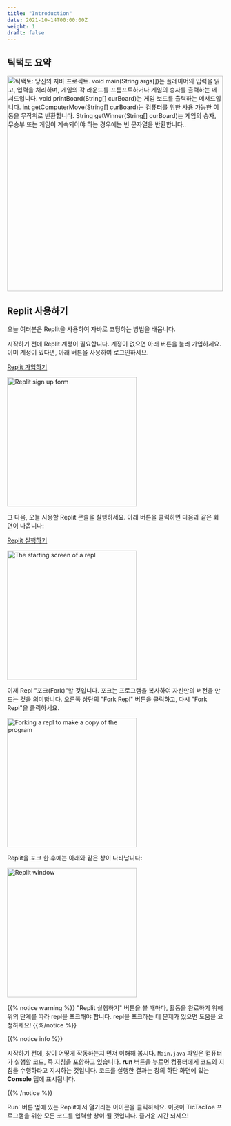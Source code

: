 ```yaml
---
title: "Introduction"
date: 2021-10-14T00:00:00Z
weight: 1
draft: false
---
```


## 틱택토 요약

<img src="../images/code.png" height="500" alt="틱택토: 당신의 자바 프로젝트. void main(String args[])는 플레이어의 입력을 읽고, 입력을 처리하며, 게임의 각 라운드를 프롬프트하거나 게임의 승자를 출력하는 메서드입니다. void printBoard(String[] curBoard)는 게임 보드를 출력하는 메서드입니다. int getComputerMove(String[] curBoard)는 컴퓨터를 위한 사용 가능한 이동을 무작위로 반환합니다. String getWinner(String[] curBoard)는 게임의 승자, 무승부 또는 게임이 계속되어야 하는 경우에는 빈 문자열을 반환합니다.." /> 

## Replit 사용하기

오늘 여러분은 Replit을 사용하여 자바로 코딩하는 방법을 배웁니다.

 시작하기 전에 Replit 계정이 필요합니다. 계정이 없으면 아래 버튼을 눌러 가입하세요. 이미 계정이 있다면, 아래 버튼을 사용하여 로그인하세요.

<a class="my-2 mx-4 btn btn-info" href="https://replit.com/signup" target="_blank">Replit 가입하기</a>

<img src="../images/replit-signup.png" height="300" alt="Replit sign up form" />

그 다음, 오늘 사용할 Replit 콘솔을 실행하세요. 아래 버튼을 클릭하면 다음과 같은 화면이 나옵니다:

<a class="my-2 mx-4 btn btn-info" href="https://replit.com/@nuevofoundation/JavaTicTacToeStarterCode" target="_blank">Replit 실행하기</a>

<img src="../images/replit-start-screen.png" height="300" alt="The starting screen of a repl" />

이제 Repl "포크(Fork)"할 것입니다. 포크는 프로그램을 복사하여 자신만의 버전을 만드는 것을 의미합니다. 오른쪽 상단의 "Fork Repl" 버튼을 클릭하고, 다시 "Fork Repl"을 클릭하세요.

<img src="../images/replit-fork.png" height="300" alt="Forking a repl to make a copy of the program" />

Replit을 포크 한 후에는 아래와 같은 창이 나타납니다:

<img src="../images/replit-window.png" height="300" alt="Replit window" />

{{% notice warning %}}
"Replit 실행하기" 버튼을 볼 때마다, 활동을 완료하기 위해 위의 단계를 따라 repl을 포크해야 합니다. repl을 포크하는 데 문제가 있으면 도움을 요청하세요!
{{%/notice %}}

{{% notice info %}}

시작하기 전에, 창이 어떻게 작동하는지 먼저 이해해 봅시다. `Main.java` 파일은 컴퓨터가 실행할 코드, 즉 지침을 포함하고 있습니다. **run** 버튼을 누르면 컴퓨터에게 코드의 지침을 수행하라고 지시하는 것입니다. 코드를 실행한 결과는 창의 하단 화면에 있는 **Console** 탭에 표시됩니다.

{{% /notice %}}

Run` 버튼 옆에 있는 Replit에서 열기라는 아이콘을 클릭하세요. 이곳이 TicTacToe 프로그램을 위한 모든 코드를 입력할 창이 될 것입니다. 즐거운 시간 되세요!
